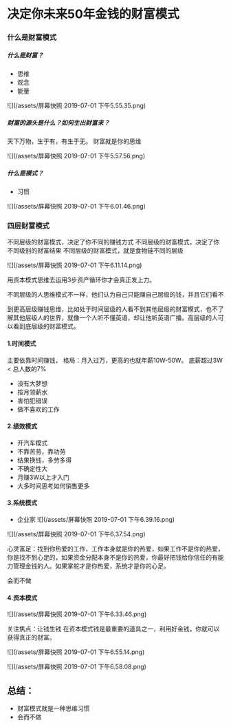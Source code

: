 # 决定你未来50年金钱的财富模式

### 什么是财富模式

##### 什么是财富？
* 思维
* 观念
* 能量

 ![](/assets/屏幕快照 2019-07-01 下午5.55.35.png)

##### 财富的源头是什么？如何生出财富来？

天下万物，生于有，有生于无。
财富就是你的思维

![](/assets/屏幕快照 2019-07-01 下午5.57.56.png)

##### 什么是模式？
* 习惯

![](/assets/屏幕快照 2019-07-01 下午6.01.46.png)

### 四层财富模式
不同层级的财富模式，决定了你不同的赚钱方式
不同层级的财富模式，决定了你不同级别的财富结果
不同层级的财富模式，就是食物链不同的层级

![](/assets/屏幕快照 2019-07-01 下午6.11.14.png)

用资本模式思维去运用3步资产循环你才会真正发上力。

不同层级的人思维模式不一样，他们认为自己只能赚自己层级的钱，并且它们看不

到更高层级赚钱思维，比如处于时间层级的人看不到其他层级的财富模式，也不了解其他层级人的世界，就像一个人听不懂英语，却让他听英语广播。高层级的人可以看到底层级的财富模式。

#### 1.时间模式

主要依靠时间赚钱，
格局：月入过万，更高的也就年薪10W-50W。
底薪超过3W < 总人数的7%
* 没有大梦想
* 按月领薪水
* 害怕犯错误
* 做不喜欢的工作

#### 2.绩效模式
* 开汽车模式
* 不靠苦劳，靠功劳
* 结果换钱，多劳多得
* 不确定性大
* 月赚3W以上才入门
* 大多时间思考如何销售更多

#### 3.系统模式
* 企业家
![](/assets/屏幕快照 2019-07-01 下午6.39.16.png)

![](/assets/屏幕快照 2019-07-01 下午6.37.54.png)


心灵富足：找到你热爱的工作，工作本身就是你的热爱，如果工作不是你的热爱，你是找不到心足的，如果资金分配本身不是你的热爱，你最好把钱给你信任的有能力管理金钱的人。如果掌舵才是你热爱，系统才是你的心足。


会而不做

#### 4.资本模式

![](/assets/屏幕快照 2019-07-01 下午6.33.46.png)

关注焦点：让钱生钱
在资本模式钱是最重要的道具之一，利用好金钱，你就可以获得真正的财富。


![](/assets/屏幕快照 2019-07-01 下午6.55.14.png)

![](/assets/屏幕快照 2019-07-01 下午6.58.08.png)

## 总结：

* 财富模式就是一种思维习惯
* 会而不做






